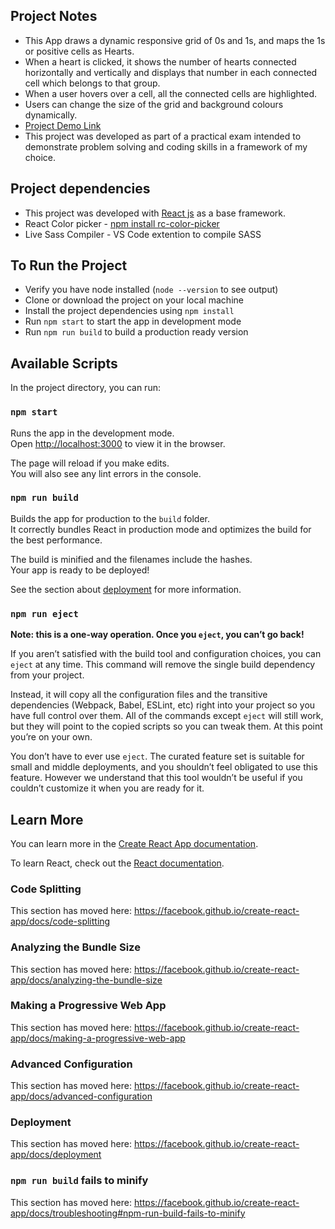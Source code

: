 ## Project Notes

- This App draws a dynamic responsive grid of 0s and 1s, and maps the 1s or positive cells as Hearts.
- When a heart is clicked, it shows the number of hearts connected horizontally and vertically and displays that number in each connected cell which belongs to that group.
- When a user hovers over a cell, all the connected cells are highlighted.
- Users can change the size of the grid and background colours dynamically.
- [Project Demo Link](https://www.missimmaculate.com/work/react/lovegrid)
- This project was developed as part of a practical exam intended to demonstrate problem solving and coding skills in a framework of my choice. 

## Project dependencies

- This project was developed with [React js](https://github.com/facebook/create-react-app) as a base framework.
- React Color picker - [npm install rc-color-picker](https://www.npmjs.com/package/rc-color-picker)
- Live Sass Compiler - VS Code extention to compile SASS

## To Run the Project

- Verify you have node installed (`node --version` to see output)
- Clone or download the project on your local machine
- Install the project dependencies using `npm install`
- Run `npm start` to start the app in development mode
- Run `npm run build` to build a production ready version

## Available Scripts

In the project directory, you can run:

### `npm start`

Runs the app in the development mode.<br>
Open [http://localhost:3000](http://localhost:3000) to view it in the browser.

The page will reload if you make edits.<br>
You will also see any lint errors in the console.

### `npm run build`

Builds the app for production to the `build` folder.<br>
It correctly bundles React in production mode and optimizes the build for the best performance.

The build is minified and the filenames include the hashes.<br>
Your app is ready to be deployed!

See the section about [deployment](https://facebook.github.io/create-react-app/docs/deployment) for more information.

### `npm run eject`

**Note: this is a one-way operation. Once you `eject`, you can’t go back!**

If you aren’t satisfied with the build tool and configuration choices, you can `eject` at any time. This command will remove the single build dependency from your project.

Instead, it will copy all the configuration files and the transitive dependencies (Webpack, Babel, ESLint, etc) right into your project so you have full control over them. All of the commands except `eject` will still work, but they will point to the copied scripts so you can tweak them. At this point you’re on your own.

You don’t have to ever use `eject`. The curated feature set is suitable for small and middle deployments, and you shouldn’t feel obligated to use this feature. However we understand that this tool wouldn’t be useful if you couldn’t customize it when you are ready for it.

## Learn More

You can learn more in the [Create React App documentation](https://facebook.github.io/create-react-app/docs/getting-started).

To learn React, check out the [React documentation](https://reactjs.org/).

### Code Splitting

This section has moved here: https://facebook.github.io/create-react-app/docs/code-splitting

### Analyzing the Bundle Size

This section has moved here: https://facebook.github.io/create-react-app/docs/analyzing-the-bundle-size

### Making a Progressive Web App

This section has moved here: https://facebook.github.io/create-react-app/docs/making-a-progressive-web-app

### Advanced Configuration

This section has moved here: https://facebook.github.io/create-react-app/docs/advanced-configuration

### Deployment

This section has moved here: https://facebook.github.io/create-react-app/docs/deployment

### `npm run build` fails to minify

This section has moved here: https://facebook.github.io/create-react-app/docs/troubleshooting#npm-run-build-fails-to-minify
